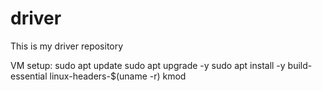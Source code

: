 # driver

This is my driver repository

VM setup:
sudo apt update
sudo apt upgrade -y
sudo apt install -y build-essential linux-headers-$(uname -r) kmod
